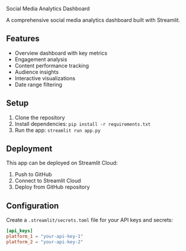 Social Media Analytics Dashboard

A comprehensive social media analytics dashboard built with Streamlit.

## Features
- Overview dashboard with key metrics
- Engagement analysis
- Content performance tracking
- Audience insights
- Interactive visualizations
- Date range filtering

## Setup
1. Clone the repository
2. Install dependencies: `pip install -r requirements.txt`
3. Run the app: `streamlit run app.py`

## Deployment
This app can be deployed on Streamlit Cloud:
1. Push to GitHub
2. Connect to Streamlit Cloud
3. Deploy from GitHub repository

## Configuration
Create a `.streamlit/secrets.toml` file for your API keys and secrets:
```toml
[api_keys]
platform_1 = "your-api-key-1"
platform_2 = "your-api-key-2"
```
